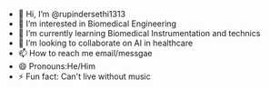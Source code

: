 - 👋 Hi, I’m @rupindersethi1313
- 👀 I’m interested in Biomedical Engineering
- 🌱 I’m currently learning Biomedical Instrumentation and technics
- 💞️ I’m looking to collaborate on AI in healthcare
- 📫 How to reach me email/messgae 
- 😄 Pronouns:He/Him
- ⚡ Fun fact: Can't live without music

<!---
rupindersethi1313/rupindersethi1313 is a ✨ special ✨ repository because its `README.md` (this file) appears on your GitHub profile.
You can click the Preview link to take a look at your changes.
--->

